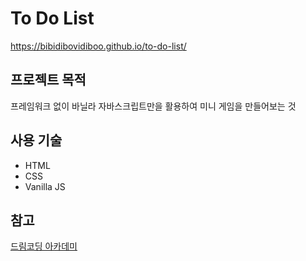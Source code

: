 # To Do List

https://bibidibovidiboo.github.io/to-do-list/

## 프로젝트 목적

프레임워크 없이 바닐라 자바스크립트만을 활용하여 미니 게임을 만들어보는 것

## 사용 기술

- HTML
- CSS
- Vanilla JS

## 참고

[드림코딩 아카데미](https://academy.dream-coding.com)
